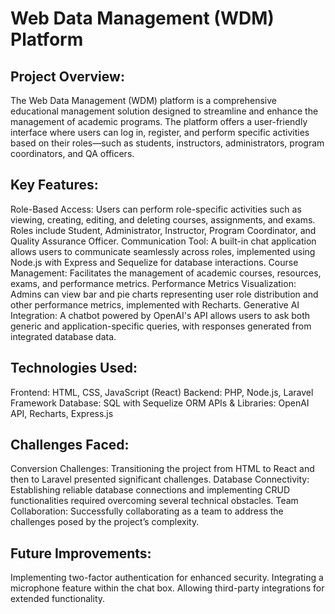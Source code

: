 # Web Data Management (WDM) Platform
## Project Overview:
The Web Data Management (WDM) platform is a comprehensive educational management solution designed to streamline and enhance the management of academic programs. The platform offers a user-friendly interface where users can log in, register, and perform specific activities based on their roles—such as students, instructors, administrators, program coordinators, and QA officers.

## Key Features:

Role-Based Access: Users can perform role-specific activities such as viewing, creating, editing, and deleting courses, assignments, and exams. Roles include Student, Administrator, Instructor, Program Coordinator, and Quality Assurance Officer.
Communication Tool: A built-in chat application allows users to communicate seamlessly across roles, implemented using Node.js with Express and Sequelize for database interactions.
Course Management: Facilitates the management of academic courses, resources, exams, and performance metrics.
Performance Metrics Visualization: Admins can view bar and pie charts representing user role distribution and other performance metrics, implemented with Recharts.
Generative AI Integration: A chatbot powered by OpenAI's API allows users to ask both generic and application-specific queries, with responses generated from integrated database data.

## Technologies Used:

Frontend: HTML, CSS, JavaScript (React)
Backend: PHP, Node.js, Laravel Framework
Database: SQL with Sequelize ORM
APIs & Libraries: OpenAI API, Recharts, Express.js

## Challenges Faced:

Conversion Challenges: Transitioning the project from HTML to React and then to Laravel presented significant challenges.
Database Connectivity: Establishing reliable database connections and implementing CRUD functionalities required overcoming several technical obstacles.
Team Collaboration: Successfully collaborating as a team to address the challenges posed by the project’s complexity.

## Future Improvements:

Implementing two-factor authentication for enhanced security.
Integrating a microphone feature within the chat box.
Allowing third-party integrations for extended functionality.
